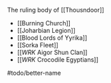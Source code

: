 The ruling body of [[Thousndoor]]
- [[Burning Church]]
- [[Joharbian Legion]]
- [[Blood Lords of Yyrika]]
- [[Sorka Fleet]]
- [[_WRK_ Aigor Shun Clan]]
- [[_WRK_ Crocodile Egyptians]]

#todo/better-name 